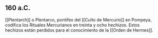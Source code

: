 ## 160 a.C.

[[Plentarch]] o Plentarco, pontifex del [[Culto de Mercurio]] en Pompeya, codifica los Rituales Mercurianos en treinta y ocho hechizos. Estos hechizos están perdidos para el conocimiento de la [[Orden de Hermes]]. 